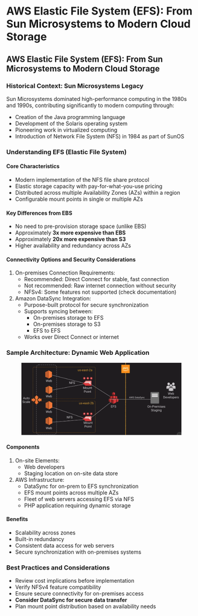 # AWS Elastic File System (EFS): From Sun Microsystems to Modern Cloud Storage

## AWS Elastic File System (EFS): From Sun Microsystems to Modern Cloud Storage

### Historical Context: Sun Microsystems Legacy

Sun Microsystems dominated high-performance computing in the 1980s and 1990s, contributing significantly to modern computing through:

* Creation of the Java programming language
* Development of the Solaris operating system
* Pioneering work in virtualized computing
* Introduction of Network File System (NFS) in 1984 as part of SunOS

### Understanding EFS (Elastic File System)

#### Core Characteristics

* Modern implementation of the NFS file share protocol
* Elastic storage capacity with pay-for-what-you-use pricing
* Distributed across multiple Availability Zones (AZs) within a region
* Configurable mount points in single or multiple AZs

#### Key Differences from EBS

* No need to pre-provision storage space (unlike EBS)
* Approximately **3x more expensive than EBS**
* Approximately **20x more expensive than S3**
* Higher availability and redundancy across AZs

#### Connectivity Options and Security Considerations

1. On-premises Connection Requirements:
   * Recommended: Direct Connect for stable, fast connection
   * Not recommended: Raw internet connection without security
   * NFSv4: Some features not supported (check documentation)
2. Amazon DataSync Integration:
   * Purpose-built protocol for secure synchronization
   * Supports syncing between:
     * On-premises storage to EFS
     * On-premises storage to S3
     * EFS to EFS
   * Works over Direct Connect or internet

### Sample Architecture: Dynamic Web Application

<figure><img src="../../../../.gitbook/assets/image (50).png" alt=""><figcaption></figcaption></figure>

#### Components

1. On-site Elements:
   * Web developers
   * Staging location on on-site data store
2. AWS Infrastructure:
   * DataSync for on-prem to EFS synchronization
   * EFS mount points across multiple AZs
   * Fleet of web servers accessing EFS via NFS
   * PHP application requiring dynamic storage

#### Benefits

* Scalability across zones
* Built-in redundancy
* Consistent data access for web servers
* Secure synchronization with on-premises systems

### Best Practices and Considerations

* Review cost implications before implementation
* Verify NFSv4 feature compatibility
* Ensure secure connectivity for on-premises access
* **Consider DataSync for secure data transfer**
* Plan mount point distribution based on availability needs
